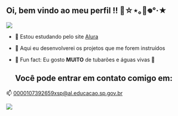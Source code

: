 ## Oi, bem vindo ao meu perfil !! 🌊☆⋆｡🪼𖦹°‧★
![](https://i.pinimg.com/564x/e8/9f/99/e89f9906f5f73c8d265adb7d75b4dd93.jpg)

- 🌊 Estou estudando pelo site [Alura](https://www.alura.com.br/)
- 🪸 Aqui eu desenvolverei os projetos que me forem instruídos
- 🦈 Fun fact: Eu gosto **MUITO** de tubarões e águas vivas 🪼

  ## Você pode entrar em contato comigo em:
 📫 0000107392659xsp@al.educacao.sp.gov.br


 ![](https://media1.tenor.com/m/FZ2QdOrqHF4AAAAC/under-the-sea-anime-fish.gif)

